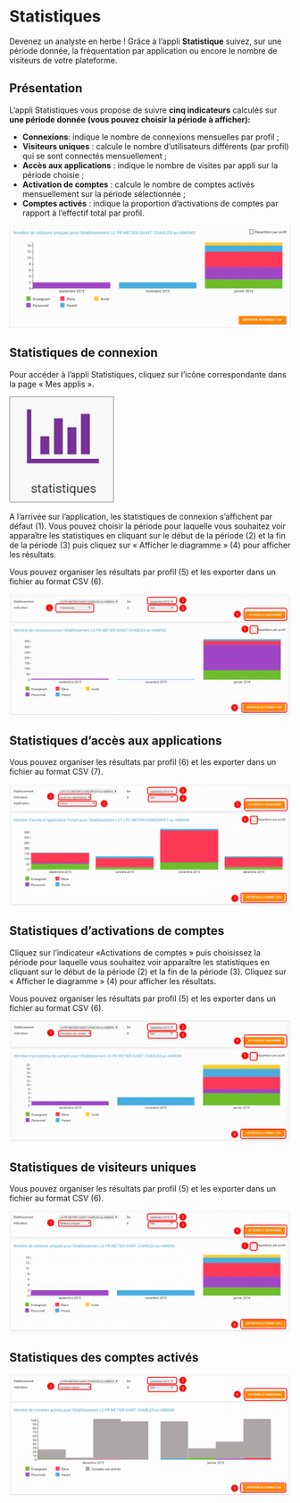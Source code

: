 # Statistiques

Devenez un analyste en herbe ! Grâce à l’appli **Statistique** suivez, sur une période donnée, la fréquentation par application ou encore le nombre de visiteurs de votre plateforme.

## Présentation

L’appli Statistiques vous propose de suivre **cinq indicateurs** calculés sur **une période donnée** **\(vous pouvez choisir la période à afficher\):**

* **Connexions**: indique le nombre de connexions mensuelles par profil ;
* **Visiteurs uniques** : calcule le nombre d’utilisateurs différents \(par profil\) qui se sont connectés mensuellement ;
* **Accès aux applications** : indique le nombre de visites par appli sur la période choisie ;
* **Activation de comptes** : calcule le nombre de comptes activés mensuellement sur la période sélectionnée ;
* **Comptes activés** : indique la proportion d’activations de comptes par rapport à l’effectif total par profil.

![](.gitbook/assets/stat-presentation-1024x372-1%20%281%29.png)

## Statistiques de connexion

Pour accéder à l’appli Statistiques, cliquez sur l’icône correspondante dans la page « Mes applis ».

![](.gitbook/assets/s2-2%20%281%29.png)

A l’arrivée sur l’application, les statistiques de connexion s’affichent par défaut \(1\). Vous pouvez choisir la période pour laquelle vous souhaitez voir apparaître les statistiques en cliquant sur le début de la période \(2\) et la fin de la période \(3\) puis cliquez sur « Afficher le diagramme » \(4\) pour afficher les résultats.

Vous pouvez organiser les résultats par profil \(5\) et les exporter dans un fichier au format CSV \(6\).

![](.gitbook/assets/stat-21-1024x442%20%284%29.png)

## Statistiques d’accès aux applications

Vous pouvez organiser les résultats par profil \(6\) et les exporter dans un fichier au format CSV \(7\).

![](.gitbook/assets/stat-3-1024x443%20%284%29.png)

## Statistiques d’activations de comptes

Cliquez sur l’indicateur «Activations de comptes » puis choisissez la période pour laquelle vous souhaitez voir apparaître les statistiques en cliquant sur le début de la période \(2\) et la fin de la période \(3\). Cliquez sur « Afficher le diagramme » \(4\) pour afficher les résultats.

Vous pouvez organiser les résultats par profil \(5\) et les exporter dans un fichier au format CSV \(6\).

![](.gitbook/assets/stat-4-1024x442-1%20%281%29.png)

## Statistiques de visiteurs uniques

Vous pouvez organiser les résultats par profil \(5\) et les exporter dans un fichier au format CSV \(6\).

![](.gitbook/assets/stat-5-1024x441%20%284%29.png)

## Statistiques des comptes activés

![](.gitbook/assets/stat-61%20%281%29.png)

